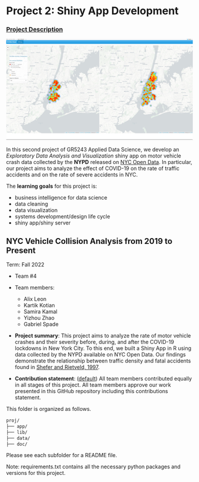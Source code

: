 # Project 2: Shiny App Development

### [Project Description](doc/project2_desc.md)

![screenshot](doc/figs/map.jpg)

In this second project of GR5243 Applied Data Science, we develop an *Exploratory Data Analysis and Visualization* shiny app on motor vehicle crash data collected by the **NYPD** released on [NYC Open Data](https://data.cityofnewyork.us/Public-Safety/Motor-Vehicle-Collisions-Crashes/h9gi-nx95). In particular, our project aims to analyze the effect of COVID-19 on the rate of traffic accidents and on the rate of severe accidents in NYC.  

The **learning goals** for this project is:

- business intelligence for data science
- data cleaning
- data visualization
- systems development/design life cycle
- shiny app/shiny server

## NYC Vehicle Collision Analysis from 2019 to Present
Term: Fall 2022

+ Team #4
+ Team members:
	+ Alix Leon
	+ Kartik Kotian
	+ Samira Kamal
	+ Yizhou Zhao
	+ Gabriel Spade

+ **Project summary**: This project aims to analyze the rate of motor vehicle crashes and their severity before, during, and after the COVID-19 lockdowns in New York City. To this end, we built a Shiny App in R using data collected by the NYPD available on NYC Open Data. Our findings demonstrate the relationship between traffic density and fatal accidents found in [Shefer and Rietveld, 1997](https://doi.org/10.1080/0042098975970).

+ **Contribution statement**: ([default](doc/a_note_on_contributions.md)) All team members contributed equally in all stages of this project. All team members approve our work presented in this GitHub repository including this contributions statement. 

This folder is organized as follows.

```
proj/
├── app/
├── lib/
├── data/
├── doc/
```

Please see each subfolder for a README file.

Note: requirements.txt contains all the necessary python packages and versions for this project.
